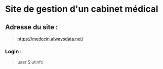 # Site de gestion d'un cabinet médical

## Adresse du site :
> https://medecin.alwaysdata.net/
### Login : 
> user
> $iutinfo

